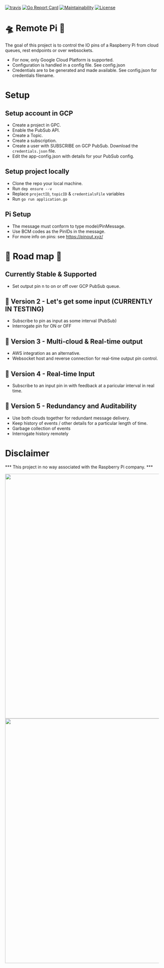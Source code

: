 
[![travis](https://travis-ci.org/just1689/remote-pi.svg?branch=master)](https://travis-ci.org/just1689/remote-pi)
[![Go Report Card](https://goreportcard.com/badge/github.com/just1689/remote-pi)](https://goreportcard.com/report/github.com/just1689/remote-pi)
[![Maintainability](https://api.codeclimate.com/v1/badges/6337f6fcf9837f809721/maintainability)](https://codeclimate.com/github/just1689/remote-pi/maintainability)
[![License](http://img.shields.io/:license-mit-blue.svg?style=flat)](http://badges.mit-license.org)



🛸 Remote Pi 🥧
===========

The goal of this project is to control the IO pins of a Raspberry Pi from cloud queues, rest endpoints or over websockets.
- For now, only Google Cloud Platform is supported.
- Configuration is handled in a config file. See config.json
- Credentials are to be generated and made available. See config.json for credentials filename.


# Setup

## Setup account in GCP

- Create a project in GPC.
- Enable the PubSub API.
- Create a Topic.
- Create a subscription.
- Create a user with SUBSCRIBE on GCP PubSub. Download the `credentials.json` file.
- Edit the app-config.json with details for your PubSub config.

## Setup project locally

- Clone the repo your local machine.
- Run `dep ensure --v`
- Replace `projectID`, `topicID` & `credentialsFile` variables
- Run `go run application.go`

## Pi Setup

- The message must conform to type model/PinMessage.
- Use BCM codes as the PinIDs in the message.
- For more info on pins: see https://pinout.xyz/



# 🌈 Road map 🦄

## Currently Stable & Supported
- Set output pin n to on or off over GCP PubSub queue.

## 🚀 Version 2 - Let's get some input (CURRENTLY IN TESTING)
- Subscribe to pin as input as some interval (PubSub)
- Interrogate pin for ON or OFF

## 🚀 Version 3 - Multi-cloud & Real-time output
- AWS integration as an alternative.
- Websocket host and reverse connection for real-time output pin control.

## 🚀 Version 4 - Real-time Input
- Subscribe to an input pin in with feedback at a paricular interval in real time.

## 🚀 Version 5 - Redundancy and Auditability
- Use both clouds together for redundant message delivery.
- Keep history of events / other details for a particular length of time.
- Garbage collection of events
- Interrogate history remotely



# Disclaimer

*** This project in no way associated with the Raspberry Pi company. ***

<img width="800" src="https://libcloud.apache.org/images/posts/gce/image03.png" style="float: left; margin-right: 10px;" />
<br />
<img width="800" src="https://www.raspberrypi.org/app/uploads/2017/05/Raspberry-Pi-2-Ports-1-1856x1080.jpg" style="float: left; margin-right: 10px;" />







